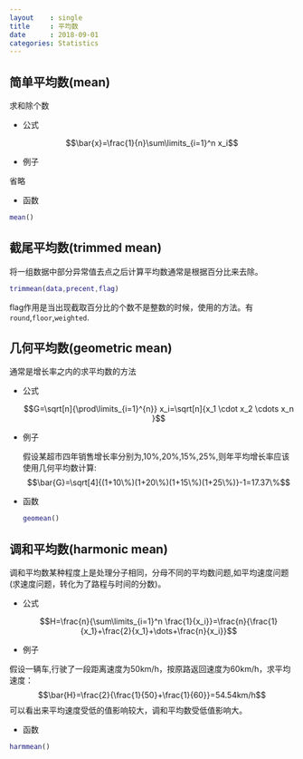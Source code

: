 ```yaml
---
layout    : single
title     : 平均数
date      : 2018-09-01
categories: Statistics
---
```



## 简单平均数(mean)
求和除个数

+ 公式

$$\bar{x}=\frac{1}{n}\sum\limits_{i=1}^n x_i$$

+ 例子

省略

+ 函数

```Matlab
mean()
```

## 截尾平均数(trimmed mean)
将一组数据中部分异常值去点之后计算平均数通常是根据百分比来去除。

```matlab
trimmean(data,precent,flag)
```
flag作用是当出现截取百分比的个数不是整数的时候，使用的方法。有`round`,`floor`,`weighted`.

## 几何平均数(geometric mean)
通常是增长率之内的求平均数的方法

+ 公式

	$$G=\sqrt[n]{\prod\limits_{i=1}^{n}} x_i=\sqrt[n]{x_1 \cdot x_2 \cdots x_n }$$

+ 例子

	假设某超市四年销售增长率分别为,10%,20%,15%,25%,则年平均增长率应该使用几何平均数计算:
	$$\bar{G}=\sqrt[4]{(1+10\%)(1+20\%)(1+15\%)(1+25\%)}-1=17.37\%$$

+ 函数

	```matlab
	geomean()
	```

## 调和平均数(harmonic mean)
调和平均数某种程度上是处理分子相同，分母不同的平均数问题,如平均速度问题(求速度问题，转化为了路程与时间的分数)。

+ 公式

	$$H=\frac{n}{\sum\limits_{i=1}^n \frac{1}{x_i}}=\frac{n}{\frac{1}{x_1}+\frac{2}{x_1}+\dots+\frac{n}{x_i}}$$

+ 例子

假设一辆车,行驶了一段距离速度为50km/h，按原路返回速度为60km/h，求平均速度：
$$\bar{H}=\frac{2}{\frac{1}{50}+\frac{1}{60}}=54.54km/h$$
可以看出来平均速度受低的值影响较大，调和平均数受低值影响大。

+ 函数

```Matlab
harmmean()
```



